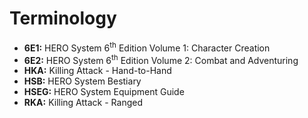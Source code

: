 # Terminology

* **6E1:** HERO System 6<sup>th</sup> Edition Volume 1: Character Creation
* **6E2:** HERO System 6<sup>th</sup> Edition Volume 2: Combat and Adventuring
* **HKA:** Killing Attack - Hand-to-Hand
* **HSB:** HERO System Bestiary
* **HSEG:** HERO System Equipment Guide
* **RKA:** Killing Attack - Ranged
